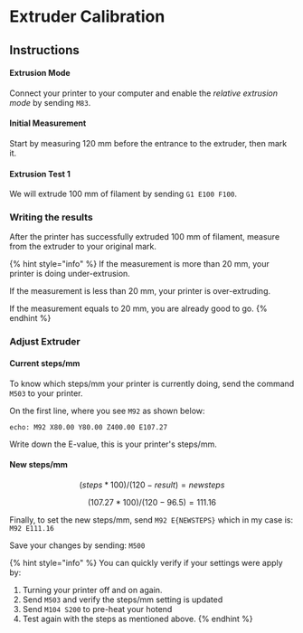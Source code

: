 # Extruder Calibration

## Instructions

#### Extrusion Mode

Connect your printer to your computer and enable the _relative extrusion mode_ by sending `M83`.

#### Initial Measurement

Start by measuring 120 mm before the entrance to the extruder, then mark it.

#### Extrusion Test 1

We will extrude 100 mm of filament by sending `G1 E100 F100`.

### Writing the results

After the printer has successfully extruded 100 mm of filament, measure from the extruder to your original mark.

{% hint style="info" %}
If the measurement is more than 20 mm, your printer is doing under-extrusion.

If the measurement is less than 20 mm, your printer is over-extruding.

If the measurement equals to 20 mm, you are already good to go.
{% endhint %}

### Adjust Extruder

#### Current steps/mm

To know which steps/mm your printer is currently doing, send the command `M503` to your printer.

On the first line, where you see `M92` as shown below:

```text
echo: M92 X80.00 Y80.00 Z400.00 E107.27
```

Write down the E-value, this is your printer's steps/mm.

#### New steps/mm

$$
(steps * 100) / (120 - result) = newsteps
$$

$$
(107.27* 100) / (120 - 96.5) = 111.16
$$

Finally, to set the new steps/mm, send `M92 E{NEWSTEPS}` which in my case is: `M92 E111.16`

Save your changes by sending: `M500`

{% hint style="info" %}
You can quickly verify if your settings were apply by:

1. Turning your printer off and on again.
2. Send `M503` and verify the steps/mm setting is updated
3. Send `M104 S200` to pre-heat your hotend
4. Test again with the steps as mentioned above.
{% endhint %}

